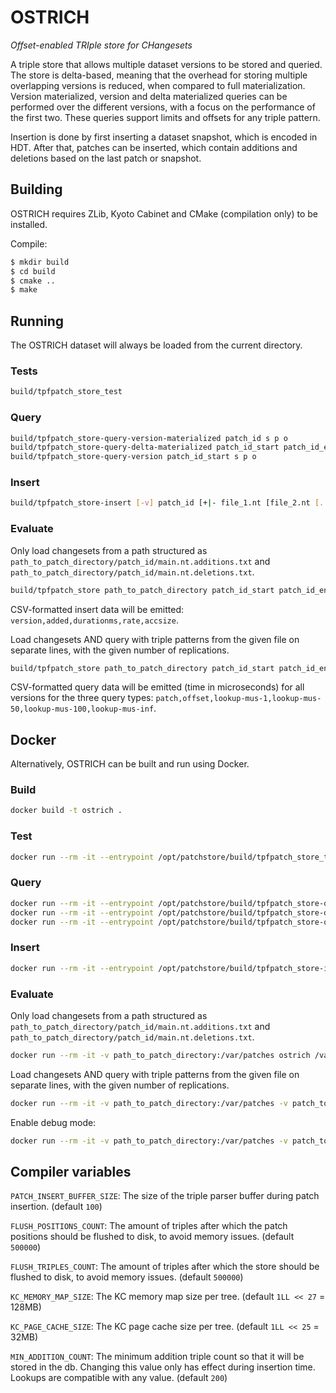# OSTRICH
_Offset-enabled TRIple store for CHangesets_

A triple store that allows multiple dataset versions to be stored and queried.
The store is delta-based, meaning that the overhead for storing multiple overlapping versions is reduced, when compared to full materialization.
Version materialized, version and delta materialized queries can be performed over the different versions, with a focus on the performance of the first two.
These queries support limits and offsets for any triple pattern.

Insertion is done by first inserting a dataset snapshot, which is encoded in HDT.
After that, patches can be inserted, which contain additions and deletions based on the last patch or snapshot.

## Building

OSTRICH requires ZLib, Kyoto Cabinet and CMake (compilation only) to be installed.

Compile:
```bash
$ mkdir build
$ cd build
$ cmake ..
$ make
```

## Running

The OSTRICH dataset will always be loaded from the current directory.

### Tests
```bash
build/tpfpatch_store_test
```

### Query
```bash
build/tpfpatch_store-query-version-materialized patch_id s p o
build/tpfpatch_store-query-delta-materialized patch_id_start patch_id_end s p o
build/tpfpatch_store-query-version patch_id_start s p o
```

### Insert
```bash
build/tpfpatch_store-insert [-v] patch_id [+|- file_1.nt [file_2.nt [...]]]*
```

### Evaluate
Only load changesets from a path structured as `path_to_patch_directory/patch_id/main.nt.additions.txt` and `path_to_patch_directory/patch_id/main.nt.deletions.txt`.
```bash
build/tpfpatch_store path_to_patch_directory patch_id_start patch_id_end
```
CSV-formatted insert data will be emitted: `version,added,durationms,rate,accsize`.

Load changesets AND query with triple patterns from the given file on separate lines, with the given number of replications.
```bash
build/tpfpatch_store path_to_patch_directory patch_id_start patch_id_end patch_to_queries/queries.txt s|p|o nr_replications
```
CSV-formatted query data will be emitted (time in microseconds) for all versions for the three query types: `patch,offset,lookup-mus-1,lookup-mus-50,lookup-mus-100,lookup-mus-inf`.

## Docker

Alternatively, OSTRICH can be built and run using Docker.

### Build
```bash
docker build -t ostrich .
```

### Test
```bash
docker run --rm -it --entrypoint /opt/patchstore/build/tpfpatch_store_test ostrich
```

### Query
```bash
docker run --rm -it --entrypoint /opt/patchstore/build/tpfpatch_store-query-version-materialized ostrich patch_id s p o
docker run --rm -it --entrypoint /opt/patchstore/build/tpfpatch_store-delta-version-materialized ostrich patch_id_start patch_id_end s p o
docker run --rm -it --entrypoint /opt/patchstore/build/tpfpatch_store-query-version ostrich s p o
```

### Insert
```bash
docker run --rm -it --entrypoint /opt/patchstore/build/tpfpatch_store-insert ostrich [-v] patch_id [+|- file_1.nt [file_2.nt [...]]]*
```

### Evaluate

Only load changesets from a path structured as `path_to_patch_directory/patch_id/main.nt.additions.txt` and `path_to_patch_directory/patch_id/main.nt.deletions.txt`.
```bash
docker run --rm -it -v path_to_patch_directory:/var/patches ostrich /var/patches patch_id_start patch_id_end
```

Load changesets AND query with triple patterns from the given file on separate lines, with the given number of replications.
```bash
docker run --rm -it -v path_to_patch_directory:/var/patches -v patch_to_queries:/var/queries ostrich /var/patches patch_id_start patch_id_end /var/queries/queries.txt s|p|o nr_replications
```

Enable debug mode:
```bash
docker run --rm -it -v path_to_patch_directory:/var/patches -v patch_to_queries:/var/queries -v path_to_crash_dir:/crash --privileged=true ostrich --debug /var/patches patch_id_start patch_id_end /var/queries/queries.txt s|p|o nr_replications
```

## Compiler variables
`PATCH_INSERT_BUFFER_SIZE`: The size of the triple parser buffer during patch insertion. (default `100`)

`FLUSH_POSITIONS_COUNT`: The amount of triples after which the patch positions should be flushed to disk, to avoid memory issues. (default `500000`)

`FLUSH_TRIPLES_COUNT`: The amount of triples after which the store should be flushed to disk, to avoid memory issues. (default `500000`)

`KC_MEMORY_MAP_SIZE`: The KC memory map size per tree. (default `1LL << 27` = 128MB)

`KC_PAGE_CACHE_SIZE`: The KC page cache size per tree. (default `1LL << 25` = 32MB)

`MIN_ADDITION_COUNT`: The minimum addition triple count so that it will be stored in the db. Changing this value only has effect during insertion time. Lookups are compatible with any value. (default `200`)